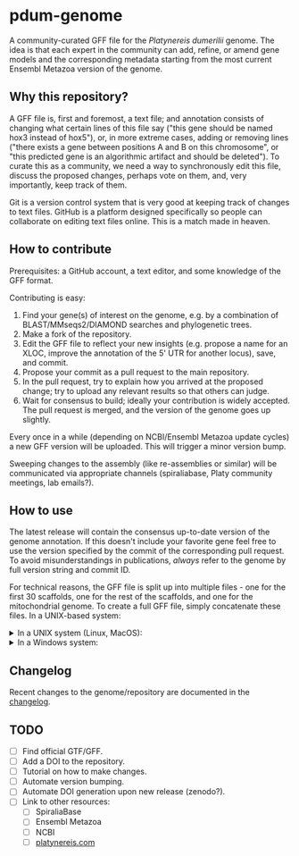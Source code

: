 # pdum-genome

A community-curated GFF file for the _Platynereis dumerilii_ genome. The idea is that each expert in
the community can add, refine, or amend gene models and the corresponding metadata starting from the
most current Ensembl Metazoa version of the genome.

## Why this repository?

A GFF file is, first and foremost, a text file; and annotation consists of changing what certain
lines of this file say ("this gene should be named hox3 instead of hox5"), or, in more extreme
cases, adding or removing lines ("there exists a gene between positions A and B on this chromosome",
or "this predicted gene is an algorithmic artifact and should be deleted"). To curate this as a
community, we need a way to synchronously edit this file, discuss the proposed changes, perhaps vote
on them, and, very importantly, keep track of them.

Git is a version control system that is very good at keeping track of changes to text files. GitHub
is a platform designed specifically so people can collaborate on editing text files online. This is
a match made in heaven.

## How to contribute

Prerequisites: a GitHub account, a text editor, and some knowledge of the GFF format.

Contributing is easy:

1. Find your gene(s) of interest on the genome, e.g. by a combination of BLAST/MMseqs2/DIAMOND
   searches and phylogenetic trees.
2. Make a fork of the repository.
3. Edit the GFF file to reflect your new insights (e.g. propose a name for an XLOC, improve the
   annotation of the 5' UTR for another locus), save, and commit.
4. Propose your commit as a pull request to the main repository.
5. In the pull request, try to explain how you arrived at the proposed change; try to upload any
   relevant results so that others can judge.
6. Wait for consensus to build; ideally your contribution is widely accepted. The pull request is
   merged, and the version of the genome goes up slightly.

Every once in a while (depending on NCBI/Ensembl Metazoa update cycles) a new GFF version will be
uploaded. This will trigger a minor version bump.

Sweeping changes to the assembly (like re-assemblies or similar) will be communicated via
appropriate channels (spiraliabase, Platy community meetings, lab emails?).

## How to use

The latest release will contain the consensus up-to-date version of the genome annotation. If this
doesn't include your favorite gene feel free to use the version specified by the commit of the
corresponding pull request. To avoid misunderstandings in publications, _always_ refer to the genome
by full version string and commit ID.

For technical reasons, the GFF file is split up into multiple files - one for the first 30
scaffolds, one for the rest of the scaffolds, and one for the mitochondrial genome. To create a full
GFF file, simply concatenate these files. In a UNIX-based system:

<details>
<summary>In a UNIX system (Linux, MacOS):</summary>

```bash
$ cd /path/to/pdum-genome
$ cd chromosomes
$ cat *.gff3 > pdum-genome.gff3
```

To create a GFF without the mitochondrial genome:

```bash
$ cat scaffold*.gff3 > pdum-genome-no-mt.gff3
$ cat unplaced.gff3 >> pdum-genome-no-mt.gff3
```
</details>

<details>
<summary>In a Windows system:</summary>

_(I did not test this, please let me know if it works/doesn't!)_

```bash
$ chdir path\to\pdum-genome
$ chdir chromosomes
$ type *.gff3 pdum-genome.gff3
```

To create a GFF without the mitochondrial genome:

```bash
$ type scaffold*.gff3 pdum-genome-no-mt.gff3
$ type unplaced.gff3 >> pdum-genome-no-mt.gff3
```

</details>

## Changelog

Recent changes to the genome/repository are documented in the [changelog](CHANGELOG.md).

## TODO

- [ ] Find official GTF/GFF.
- [ ] Add a DOI to the repository.
- [ ] Tutorial on how to make changes.
- [ ] Automate version bumping.
- [ ] Automate DOI generation upon new release (zenodo?).
- [ ] Link to other resources:
    - [ ] SpiraliaBase
    - [ ] Ensembl Metazoa
    - [ ] NCBI
    - [ ] [platynereis.com](https://www.platynereis.com)

